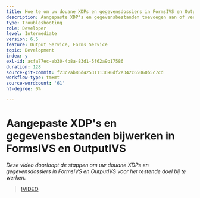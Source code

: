 ```yaml
---
title: Hoe te om uw douane XDPs en gegevensdossiers in FormsIVS en OutputIVS voor testend doel bij te werken
description: Aangepaste XDP's en gegevensbestanden toevoegen aan of verwijderen uit FormsIVS en OutputIVS
type: Troubleshooting
role: Developer
level: Intermediate
version: 6.5
feature: Output Service, Forms Service
topic: Development
index: y
exl-id: acfa77ec-eb30-4b8a-83d1-5f62a9b17586
duration: 128
source-git-commit: f23c2ab86d42531113690df2e342c65060b5c7cd
workflow-type: tm+mt
source-wordcount: '61'
ht-degree: 0%

---
```


# Aangepaste XDP&#39;s en gegevensbestanden bijwerken in FormsIVS en OutputIVS

*Deze video doorloopt de stappen om uw douane XDPs en gegevensdossiers in FormsIVS en OutputIVS voor het testende doel bij te werken.*

>[!VIDEO](https://video.tv.adobe.com/v/335513?quality=12&learn=on)
